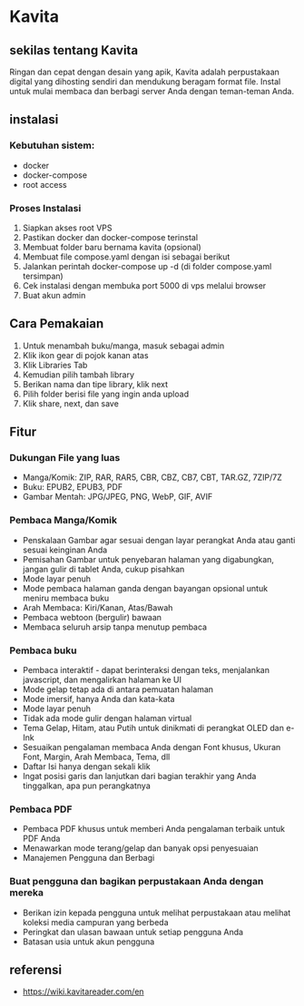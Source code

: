 # Kavita

## sekilas tentang Kavita
Ringan dan cepat dengan desain yang apik, Kavita adalah perpustakaan digital yang dihosting sendiri dan mendukung beragam format file. Instal untuk mulai membaca dan berbagi server Anda dengan teman-teman Anda.


## instalasi

### Kebutuhan sistem:
- docker
- docker-compose
- root access

### Proses Instalasi
1. Siapkan akses root VPS
2. Pastikan docker dan docker-compose terinstal
3. Membuat folder baru bernama kavita (opsional)
4. Membuat file compose.yaml dengan isi sebagai berikut
5. Jalankan perintah docker-compose up -d (di folder compose.yaml tersimpan)
6. Cek instalasi dengan membuka port 5000 di vps melalui browser
7. Buat akun admin


## Cara Pemakaian
1. Untuk menambah buku/manga, masuk sebagai admin
2. Klik ikon gear di pojok kanan atas
3. Klik Libraries Tab
4. Kemudian pilih tambah library 
5. Berikan nama dan tipe library, klik next
6. Pilih folder berisi file yang ingin anda upload
7. Klik share, next, dan save


## Fitur

### Dukungan File yang luas
- Manga/Komik: ZIP, RAR, RAR5, CBR, CBZ, CB7, CBT, TAR.GZ, 7ZIP/7Z
- Buku: EPUB2, EPUB3, PDF
- Gambar Mentah: JPG/JPEG, PNG, WebP, GIF, AVIF

### Pembaca Manga/Komik
- Penskalaan Gambar agar sesuai dengan layar perangkat Anda atau ganti sesuai keinginan Anda
- Pemisahan Gambar untuk penyebaran halaman yang digabungkan, jangan gulir di tablet Anda, cukup pisahkan
- Mode layar penuh
- Mode pembaca halaman ganda dengan bayangan opsional untuk meniru membaca buku
- Arah Membaca: Kiri/Kanan, Atas/Bawah
- Pembaca webtoon (bergulir) bawaan
- Membaca seluruh arsip tanpa menutup pembaca

### Pembaca buku
- Pembaca interaktif - dapat berinteraksi dengan teks, menjalankan javascript, dan mengalirkan halaman ke UI
- Mode gelap tetap ada di antara pemuatan halaman
- Mode imersif, hanya Anda dan kata-kata
- Mode layar penuh
- Tidak ada mode gulir dengan halaman virtual
- Tema Gelap, Hitam, atau Putih untuk dinikmati di perangkat OLED dan e-Ink
- Sesuaikan pengalaman membaca Anda dengan Font khusus, Ukuran Font, Margin, Arah Membaca, Tema, dll
- Daftar Isi hanya dengan sekali klik
- Ingat posisi garis dan lanjutkan dari bagian terakhir yang Anda tinggalkan, apa pun perangkatnya

### Pembaca PDF
- Pembaca PDF khusus untuk memberi Anda pengalaman terbaik untuk PDF Anda
- Menawarkan mode terang/gelap dan banyak opsi penyesuaian
- Manajemen Pengguna dan Berbagi

### Buat pengguna dan bagikan perpustakaan Anda dengan mereka
- Berikan izin kepada pengguna untuk melihat perpustakaan atau melihat koleksi media campuran yang berbeda
- Peringkat dan ulasan bawaan untuk setiap pengguna Anda
- Batasan usia untuk akun pengguna


## referensi
- https://wiki.kavitareader.com/en
